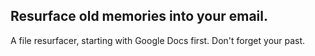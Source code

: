 ## Resurface old memories into your email.

A file resurfacer, starting with Google Docs first.
Don't forget your past.